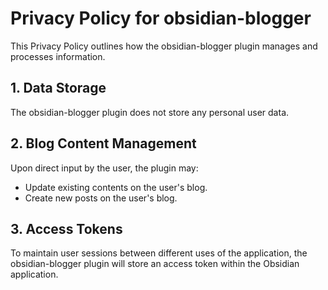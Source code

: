 # Privacy Policy for obsidian-blogger

This Privacy Policy outlines how the obsidian-blogger plugin manages and processes information.

## 1. Data Storage

The obsidian-blogger plugin does not store any personal user data.

## 2. Blog Content Management

Upon direct input by the user, the plugin may:

- Update existing contents on the user's blog.
- Create new posts on the user's blog.

## 3. Access Tokens

To maintain user sessions between different uses of the application, the obsidian-blogger plugin will store an access token within the Obsidian application.
